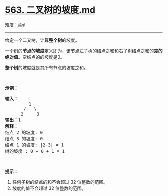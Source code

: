 # [563. 二叉树的坡度.md](https://leetcode-cn.com/problems/binary-tree-tilt)

难度：`简单`

---

<p>给定一个二叉树，计算<strong>整个树</strong>的坡度。</p>

<p>一个树的<strong>节点的坡度</strong>定义即为，该节点左子树的结点之和和右子树结点之和的<strong>差的绝对值</strong>。空结点的的坡度是0。</p>

<p><strong>整个树</strong>的坡度就是其所有节点的坡度之和。</p>

<p>&nbsp;</p>

<p><strong>示例：</strong></p>

<pre><strong>输入：</strong>
         1
       /   \
      2     3
<strong>输出：</strong>1
<strong>解释：</strong>
结点 2 的坡度: 0
结点 3 的坡度: 0
结点 1 的坡度: |2-3| = 1
树的坡度 : 0 + 0 + 1 = 1
</pre>

<p>&nbsp;</p>

<p><strong>提示：</strong></p>

<ol>
	<li>任何子树的结点的和不会超过 32 位整数的范围。</li>
	<li>坡度的值不会超过 32 位整数的范围。</li>
</ol>

